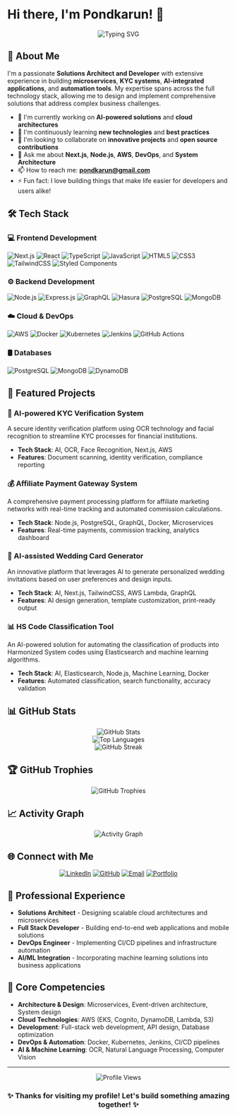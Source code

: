 # Hi there, I'm Pondkarun! 👋

<div align="center">
  <img src="https://readme-typing-svg.herokuapp.com?font=Fira+Code&size=28&duration=4000&pause=1000&color=64FFDA&center=true&vCenter=true&width=600&lines=Solutions+Architect+%26+Developer;Building+Innovative+Solutions;Full+Stack+Engineer;DevOps+Enthusiast" alt="Typing SVG" />
</div>

## 🚀 About Me

I'm a passionate **Solutions Architect and Developer** with extensive experience in building **microservices**, **KYC systems**, **AI-integrated applications**, and **automation tools**. My expertise spans across the full technology stack, allowing me to design and implement comprehensive solutions that address complex business challenges.

- 🔭 I'm currently working on **AI-powered solutions** and **cloud architectures**
- 🌱 I'm continuously learning **new technologies** and **best practices**
- 👯 I'm looking to collaborate on **innovative projects** and **open source contributions**
- 💬 Ask me about **Next.js**, **Node.js**, **AWS**, **DevOps**, and **System Architecture**
- 📫 How to reach me: **pondkarun@gmail.com**
- ⚡ Fun fact: I love building things that make life easier for developers and users alike!

## 🛠️ Tech Stack

### 💻 Frontend Development
![Next.js](https://img.shields.io/badge/Next.js-000000?style=for-the-badge&logo=next.js&logoColor=white)
![React](https://img.shields.io/badge/React-20232A?style=for-the-badge&logo=react&logoColor=61DAFB)
![TypeScript](https://img.shields.io/badge/TypeScript-007ACC?style=for-the-badge&logo=typescript&logoColor=white)
![JavaScript](https://img.shields.io/badge/JavaScript-F7DF1E?style=for-the-badge&logo=javascript&logoColor=black)
![HTML5](https://img.shields.io/badge/HTML5-E34F26?style=for-the-badge&logo=html5&logoColor=white)
![CSS3](https://img.shields.io/badge/CSS3-1572B6?style=for-the-badge&logo=css3&logoColor=white)
![TailwindCSS](https://img.shields.io/badge/Tailwind_CSS-38B2AC?style=for-the-badge&logo=tailwind-css&logoColor=white)
![Styled Components](https://img.shields.io/badge/styled--components-DB7093?style=for-the-badge&logo=styled-components&logoColor=white)

### ⚙️ Backend Development
![Node.js](https://img.shields.io/badge/Node.js-43853D?style=for-the-badge&logo=node.js&logoColor=white)
![Express.js](https://img.shields.io/badge/Express.js-404D59?style=for-the-badge&logo=express&logoColor=white)
![GraphQL](https://img.shields.io/badge/GraphQL-E10098?style=for-the-badge&logo=graphql&logoColor=white)
![Hasura](https://img.shields.io/badge/Hasura-1EB4D4?style=for-the-badge&logo=hasura&logoColor=white)
![PostgreSQL](https://img.shields.io/badge/PostgreSQL-316192?style=for-the-badge&logo=postgresql&logoColor=white)
![MongoDB](https://img.shields.io/badge/MongoDB-4EA94B?style=for-the-badge&logo=mongodb&logoColor=white)

### ☁️ Cloud & DevOps
![AWS](https://img.shields.io/badge/Amazon_AWS-232F3E?style=for-the-badge&logo=amazon-aws&logoColor=white)
![Docker](https://img.shields.io/badge/Docker-2496ED?style=for-the-badge&logo=docker&logoColor=white)
![Kubernetes](https://img.shields.io/badge/Kubernetes-326CE5?style=for-the-badge&logo=kubernetes&logoColor=white)
![Jenkins](https://img.shields.io/badge/Jenkins-D24939?style=for-the-badge&logo=jenkins&logoColor=white)
![GitHub Actions](https://img.shields.io/badge/GitHub_Actions-2088FF?style=for-the-badge&logo=github-actions&logoColor=white)

### 🛢️ Databases
![PostgreSQL](https://img.shields.io/badge/PostgreSQL-316192?style=for-the-badge&logo=postgresql&logoColor=white)
![MongoDB](https://img.shields.io/badge/MongoDB-4EA94B?style=for-the-badge&logo=mongodb&logoColor=white)
![DynamoDB](https://img.shields.io/badge/Amazon%20DynamoDB-4053D6?style=for-the-badge&logo=Amazon%20DynamoDB&logoColor=white)

## 🎯 Featured Projects

### 🤖 AI-powered KYC Verification System
A secure identity verification platform using OCR technology and facial recognition to streamline KYC processes for financial institutions.
- **Tech Stack**: AI, OCR, Face Recognition, Next.js, AWS
- **Features**: Document scanning, identity verification, compliance reporting

### 💰 Affiliate Payment Gateway System
A comprehensive payment processing platform for affiliate marketing networks with real-time tracking and automated commission calculations.
- **Tech Stack**: Node.js, PostgreSQL, GraphQL, Docker, Microservices
- **Features**: Real-time payments, commission tracking, analytics dashboard

### 🎨 AI-assisted Wedding Card Generator
An innovative platform that leverages AI to generate personalized wedding invitations based on user preferences and design inputs.
- **Tech Stack**: AI, Next.js, TailwindCSS, AWS Lambda, GraphQL
- **Features**: AI design generation, template customization, print-ready output

### 📊 HS Code Classification Tool
An AI-powered solution for automating the classification of products into Harmonized System codes using Elasticsearch and machine learning algorithms.
- **Tech Stack**: AI, Elasticsearch, Node.js, Machine Learning, Docker
- **Features**: Automated classification, search functionality, accuracy validation

## 📊 GitHub Stats

<div align="center">
  <img src="https://github-readme-stats.vercel.app/api?username=pondkarun&show_icons=true&theme=tokyonight&count_private=true" alt="GitHub Stats" />
</div>

<div align="center">
  <img src="https://github-readme-stats.vercel.app/api/top-langs/?username=pondkarun&layout=compact&theme=tokyonight" alt="Top Languages" />
</div>

<div align="center">
  <img src="https://github-readme-streak-stats.herokuapp.com/?user=pondkarun&theme=tokyonight" alt="GitHub Streak" />
</div>

## 🏆 GitHub Trophies

<div align="center">
  <img src="https://github-profile-trophy.vercel.app/?username=pondkarun&theme=tokyonight&no-frame=true&no-bg=true&margin-w=4" alt="GitHub Trophies" />
</div>

## 📈 Activity Graph

<div align="center">
  <img src="https://github-readme-activity-graph.vercel.app/graph?username=pondkarun&theme=tokyo-night" alt="Activity Graph" />
</div>

## 🌐 Connect with Me

<div align="center">
  
[![LinkedIn](https://img.shields.io/badge/LinkedIn-0077B5?style=for-the-badge&logo=linkedin&logoColor=white)](https://linkedin.com/in/pondkarun)
[![GitHub](https://img.shields.io/badge/GitHub-100000?style=for-the-badge&logo=github&logoColor=white)](https://github.com/pondkarun)
[![Email](https://img.shields.io/badge/Email-D14836?style=for-the-badge&logo=gmail&logoColor=white)](mailto:pondkarun@gmail.com)
[![Portfolio](https://img.shields.io/badge/Portfolio-FF5722?style=for-the-badge&logo=todoist&logoColor=white)](https://pondkarun.dev)

</div>

## 💼 Professional Experience

- **Solutions Architect** - Designing scalable cloud architectures and microservices
- **Full Stack Developer** - Building end-to-end web applications and mobile solutions
- **DevOps Engineer** - Implementing CI/CD pipelines and infrastructure automation
- **AI/ML Integration** - Incorporating machine learning solutions into business applications

## 🎯 Core Competencies

- **Architecture & Design**: Microservices, Event-driven architecture, System design
- **Cloud Technologies**: AWS (EKS, Cognito, DynamoDB, Lambda, S3)
- **Development**: Full-stack web development, API design, Database optimization
- **DevOps & Automation**: Docker, Kubernetes, Jenkins, CI/CD pipelines
- **AI & Machine Learning**: OCR, Natural Language Processing, Computer Vision

---

<div align="center">
  <img src="https://komarev.com/ghpvc/?username=pondkarun&color=64FFDA&style=flat-square&label=Profile+Views" alt="Profile Views" />
</div>

<div align="center">
  <h3>✨ Thanks for visiting my profile! Let's build something amazing together! ✨</h3>
</div>
